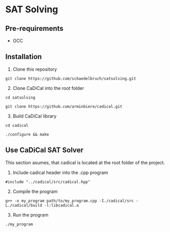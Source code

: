 # SAT Solving

## Pre-requirements
- GCC

## Installation
1. Clone this repository
```
git clone https://github.com/schaedelbruch/satsolving.git
```

2. Clone CaDiCal into the root folder
```
cd satsolving

git clone https://github.com/arminbiere/cadical.git
```

3. Build CaDiCal library
```
cd cadical

./configure && make
```

## Use CaDiCal SAT Solver
This section asumes, that cadical is located at the root folder of the project. 
1. Include cadical header into the .cpp program
```
#include "../cadical/src/cadical.hpp"
```
2. Compile the program
```
g++ -o my_program path/to/my_program.cpp -I./cadical/src -L./cadical/build -l:libcadical.a
```
3. Run the program
```
./my_program
```

